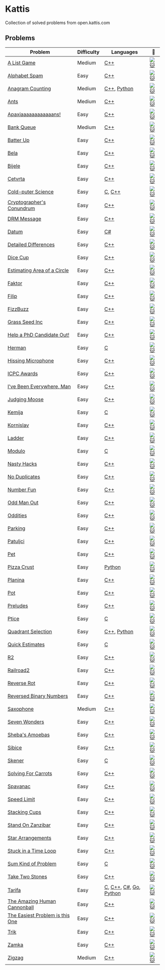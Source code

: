 # Kattis
Collection of solved problems from open.kattis.com

## Problems
| Problem | Difficulty | Languages | :link: |
| - | - | - | - |
| [A List Game](https://github.com/AlexDerr/Kattis/tree/master/Medium/AListGame) | Medium | [C++](https://github.com/AlexDerr/Kattis/blob/master/Medium/AListGame/AListGame.cpp) | [![:cat:](https://open.kattis.com/favicon)](https://open.kattis.com/problems/listgame) |
| [Alphabet Spam](https://github.com/AlexDerr/Kattis/tree/master/Easy/Alphabet%20Spam) | Easy | [C++](https://github.com/AlexDerr/Kattis/blob/master/Easy/Alphabet%20Spam/AlphabetSpam.cpp) | [![:cat:](https://open.kattis.com/favicon)](https://open.kattis.com/problems/alphabetspam) |
| [Anagram Counting](https://github.com/AlexDerr/Kattis/tree/master/Medium/AnagramCounting) | Medium| [C++](https://github.com/AlexDerr/Kattis/blob/master/Medium/AnagramCounting/AnagramCounting.cpp), [Python](https://github.com/AlexDerr/Kattis/blob/master/Medium/AnagramCounting/AnagramCounting.py) | [![:cat:](https://open.kattis.com/favicon)](https://open.kattis.com/problems/anagramcounting) |
| [Ants](https://github.com/AlexDerr/Kattis/tree/master/Medium/Ants) | Medium | [C++](https://github.com/AlexDerr/Kattis/blob/master/Medium/Ants/Ants.cpp) | [![:cat:](https://open.kattis.com/favicon)](https://open.kattis.com/problems/ants) |
| [Apaxiaaaaaaaaaaaans!](https://github.com/AlexDerr/Kattis/tree/master/Easy/Apaxiaaaaaaaaaaaans) | Easy | [C++](https://github.com/AlexDerr/Kattis/blob/master/Easy/Apaxiaaaaaaaaaaaans/Apaxiaaaaaaaaaaaans.cpp) | [![:cat:](https://open.kattis.com/favicon)](https://open.kattis.com/problems/apaxiaaans) |
| [Bank Queue](https://github.com/AlexDerr/Kattis/tree/master/Medium/Bank%20Queue) | Medium | [C++](https://github.com/AlexDerr/Kattis/blob/master/Medium/Bank%20Queue/BankQueue.cpp) | [![:cat:](https://open.kattis.com/favicon)](https://open.kattis.com/problems/bank) |
| [Batter Up](https://github.com/AlexDerr/Kattis/tree/master/Easy/Batter%20Up) | Easy | [C++](https://github.com/AlexDerr/Kattis/blob/master/Easy/Batter%20Up/BatterUp.cpp) | [![:cat:](https://open.kattis.com/favicon)](https://open.kattis.com/problems/batterup) |
| [Bela](https://github.com/AlexDerr/Kattis/tree/master/Easy/Bela) | Easy | [C++](https://github.com/AlexDerr/Kattis/blob/master/Easy/Bela/Bela.cpp) | [![:cat:](https://open.kattis.com/favicon)](https://open.kattis.com/problems/bela) |
| [Bijele](https://github.com/AlexDerr/Kattis/tree/master/Easy/Bijele) | Easy | [C++](https://github.com/AlexDerr/Kattis/blob/master/Easy/Bijele/Bijele.cpp) |  [![:cat:](https://open.kattis.com/favicon)](https://open.kattis.com/problems/bijele) |
| [Cetvrta](https://github.com/AlexDerr/Kattis/tree/master/Easy/Cetvrta) | Easy | [C++](https://github.com/AlexDerr/Kattis/blob/master/Easy/Cetvrta/Cetvrta.cpp) |  [![:cat:](https://open.kattis.com/favicon)](https://open.kattis.com/problems/cetvrta) |
| [Cold-puter Science](https://github.com/AlexDerr/Kattis/tree/master/Easy/Cold-Puter%20Science) | Easy | [C](https://github.com/AlexDerr/Kattis/blob/master/Easy/Cold-Puter%20Science/Cold-PuterScience.c), [C++](https://github.com/AlexDerr/Kattis/blob/master/Easy/Cold-Puter%20Science/Cold-Puter%20Science.cpp) |  [![:cat:](https://open.kattis.com/favicon)](https://open.kattis.com/problems/cold) |
| [Cryptographer's Conundrum](https://github.com/AlexDerr/Kattis/tree/master/Easy/Cryptographers%20Conundrum) | Easy | [C++](https://github.com/AlexDerr/Kattis/blob/master/Easy/Cryptographers%20Conundrum/CryptographersConundrum.cpp) | [![:cat:](https://open.kattis.com/favicon)](https://open.kattis.com/problems/conundrum) |
| [DRM Message](https://github.com/AlexDerr/Kattis/tree/master/Easy/DRM%20Messages) | Easy | [C++](https://github.com/AlexDerr/Kattis/blob/master/Easy/DRM%20Messages/DRMMessages.cpp) |  [![:cat:](https://open.kattis.com/favicon)](https://open.kattis.com/problems/drmmessages) |
| [Datum](https://github.com/AlexDerr/Kattis/tree/master/Easy/Datum) | Easy | [C#](https://github.com/AlexDerr/Kattis/blob/master/Easy/Datum/Datum.cs) | [![:cat:](https://open.kattis.com/favicon)](https://open.kattis.com/problems/datum) |
| [Detailed Differences](https://github.com/AlexDerr/Kattis/tree/master/Easy/Detailed%20Differences) | Easy | [C++](https://github.com/AlexDerr/Kattis/blob/master/Easy/Detailed%20Differences/DetailedDifferences.cpp) | [![:cat:](https://open.kattis.com/favicon)](https://open.kattis.com/problems/detaileddifferences) |
| [Dice Cup](https://github.com/AlexDerr/Kattis/tree/master/Easy/Dice%20Cup) | Easy | [C++](https://github.com/AlexDerr/Kattis/blob/master/Easy/Dice%20Cup/DiceCup.cpp) |  [![:cat:](https://open.kattis.com/favicon)](https://open.kattis.com/problems/dicecup) |
| [Estimating Area of a Circle](https://github.com/AlexDerr/Kattis/tree/master/Easy/EstimatingTheAreaOfACircle) | Easy | [C++](https://github.com/AlexDerr/Kattis/blob/master/Easy/EstimatingTheAreaOfACircle/EstimatingTheAreaOfACircle.cpp) |  [![:cat:](https://open.kattis.com/favicon)](https://open.kattis.com/problems/estimatingtheareaofacircle) |
| [Faktor](https://github.com/AlexDerr/Kattis/tree/master/Easy/Faktor) | Easy | [C++](https://github.com/AlexDerr/Kattis/blob/master/Easy/Faktor/Faktor.cpp) |  [![:cat:](https://open.kattis.com/favicon)](https://open.kattis.com/problems/faktor) |
| [Filip](https://github.com/AlexDerr/Kattis/tree/master/Easy/Filip) | Easy | [C++](https://github.com/AlexDerr/Kattis/blob/master/Easy/Filip/Filip.cpp) |  [![:cat:](https://open.kattis.com/favicon)](https://open.kattis.com/problems/filip) |
| [FizzBuzz](https://github.com/AlexDerr/Kattis/tree/master/Easy/FizzBuzz) | Easy | [C++](https://github.com/AlexDerr/Kattis/blob/master/Easy/FizzBuzz/FizzBuzz.cpp) |   [![:cat:](https://open.kattis.com/favicon)](https://open.kattis.com/problems/fizzbuzz) |
| [Grass Seed Inc](https://github.com/AlexDerr/Kattis/tree/master/Easy/Grass%20Seed%20Inc) | Easy | [C++](https://github.com/AlexDerr/Kattis/blob/master/Easy/Grass%20Seed%20Inc/GrassSeed.cpp) | [![:cat:](https://open.kattis.com/favicon)](https://open.kattis.com/problems/grassseed) |
| [Help a PhD Candidate Out!](https://github.com/AlexDerr/Kattis/tree/master/Easy/Help%20a%20PhD%20Candidate%20Out) | Easy | [C++](https://github.com/AlexDerr/Kattis/blob/master/Easy/Help%20a%20PhD%20Candidate%20Out/HelpAPhdCandidateOut.cpp) | [![:cat:](https://open.kattis.com/favicon)](https://open.kattis.com/problems/helpaphd) |
| [Herman](https://github.com/AlexDerr/Kattis/tree/master/Easy/Herman) | Easy | [C](https://github.com/AlexDerr/Kattis/blob/master/Easy/Herman/Herman.c) |   [![:cat:](https://open.kattis.com/favicon)](https://open.kattis.com/problems/herman) |
| [Hissing Microphone](https://github.com/AlexDerr/Kattis/tree/master/Easy/Hissing%20Microphone) | Easy | [C++](https://github.com/AlexDerr/Kattis/blob/master/Easy/Hissing%20Microphone/HissingMicrophone.cpp) |   [![:cat:](https://open.kattis.com/favicon)](https://open.kattis.com/problems/hissingmicrophone) |
| [ICPC Awards](https://github.com/AlexDerr/Kattis/tree/master/Easy/ICPC%20Awards) | Easy | [C++](https://github.com/AlexDerr/Kattis/blob/master/Easy/ICPC%20Awards/ICPCAwards.cpp) | [![:cat:](https://open.kattis.com/favicon)](https://open.kattis.com/problems/icpcawards) |
| [I've Been Everywhere, Man](https://github.com/AlexDerr/Kattis/tree/master/Easy/Ive%20Been%20Everywhere%20Man) | Easy | [C++](https://github.com/AlexDerr/Kattis/blob/master/Easy/Ive%20Been%20Everywhere%20Man/IveBeenEverywhereMan.cpp) | [![:cat:](https://open.kattis.com/favicon)](https://open.kattis.com/problems/everywhere) |
| [Judging Moose](https://github.com/AlexDerr/Kattis/tree/master/Easy/Judging%20Moose) | Easy | [C++](https://github.com/AlexDerr/Kattis/blob/master/Easy/Judging%20Moose/JudgingMoose.cpp) | [![:cat:](https://open.kattis.com/favicon)](https://open.kattis.com/problems/judgingmoose) |
| [Kemija](https://github.com/AlexDerr/Kattis/tree/master/Easy/Kemija) | Easy | [C](https://github.com/AlexDerr/Kattis/blob/master/Easy/Kemija/Kemija.c)  | [![:cat:](https://open.kattis.com/favicon)](https://open.kattis.com/problems/kemija08) |
| [Kornislav](https://github.com/AlexDerr/Kattis/tree/master/Easy/Kornislav) | Easy | [C++](https://github.com/AlexDerr/Kattis/blob/master/Easy/Kornislav/Kornislav.cpp) | [![:cat:](https://open.kattis.com/favicon)](https://open.kattis.com/problems/kornislav) |
| [Ladder](https://github.com/AlexDerr/Kattis/tree/master/Easy/Ladder) | Easy | [C++](https://github.com/AlexDerr/Kattis/blob/master/Easy/Ladder/Ladder.cpp) | [![:cat:](https://open.kattis.com/favicon)](https://open.kattis.com/problems/ladder) |
| [Modulo](https://github.com/AlexDerr/Kattis/tree/master/Easy/Modulo) | Easy | [C](https://github.com/AlexDerr/Kattis/blob/master/Easy/Modulo/Modulo.c) | [![:cat:](https://open.kattis.com/favicon)](https://open.kattis.com/problems/modulo) |
| [Nasty Hacks](https://github.com/AlexDerr/Kattis/tree/master/Easy/Nasty%20Hacks) | Easy | [C++](https://github.com/AlexDerr/Kattis/blob/master/Easy/Nasty%20Hacks/NastyHacks.cpp) | [![:cat:](https://open.kattis.com/favicon)](https://open.kattis.com/problems/nastyhacks) |
| [No Duplicates](https://github.com/AlexDerr/Kattis/tree/master/Easy/No%20Duplicates) | Easy | [C++](https://github.com/AlexDerr/Kattis/blob/master/Easy/No%20Duplicates/NoDuplicates.cpp) | [![:cat:](https://open.kattis.com/favicon)](https://open.kattis.com/problems/noodup) |
| [Number Fun](https://github.com/AlexDerr/Kattis/tree/master/Easy/Number%20Fun) | Easy | [C++](https://github.com/AlexDerr/Kattis/blob/master/Easy/Number%20Fun/NumberFun.cpp) | [![:cat:](https://open.kattis.com/favicon)](https://open.kattis.com/problems/numberfun) |
| [Odd Man Out](https://github.com/AlexDerr/Kattis/tree/master/Easy/Odd%20Man%20Out) | Easy | [C++](https://github.com/AlexDerr/Kattis/blob/master/Easy/Odd%20Man%20Out/OddManOut.cpp) | [![:cat:](https://open.kattis.com/favicon)](https://open.kattis.com/problems/oddmanout) |
| [Oddities](https://github.com/AlexDerr/Kattis/tree/master/Easy/Oddities) | Easy | [C++](https://github.com/AlexDerr/Kattis/blob/master/Easy/Oddities/Oddities.cpp) | [![:cat:](https://open.kattis.com/favicon)](https://open.kattis.com/problems/oddities) |
| [Parking](https://github.com/AlexDerr/Kattis/tree/master/Easy/Parking) | Easy | [C++](https://github.com/AlexDerr/Kattis/blob/master/Easy/Parking/Parking.cpp) | [![:cat:](https://open.kattis.com/favicon)](https://open.kattis.com/problems/parking2) |
| [Patuljci](https://github.com/AlexDerr/Kattis/tree/master/Easy/Patuljci) | Easy | [C++](https://github.com/AlexDerr/Kattis/blob/master/Easy/Patuljci/Patuljci.cpp) | [![:cat:](https://open.kattis.com/favicon)](https://open.kattis.com/problems/patuljci) |
| [Pet](https://github.com/AlexDerr/Kattis/tree/master/Easy/Pet) | Easy | [C++](https://github.com/AlexDerr/Kattis/blob/master/Easy/Pet/Pet.cpp) | [![:cat:](https://open.kattis.com/favicon)](https://open.kattis.com/problems/pet) |
| [Pizza Crust](https://github.com/AlexDerr/Kattis/tree/master/Easy/Pizza%20Crust) | Easy | [Python](https://github.com/AlexDerr/Kattis/blob/master/Easy/Pizza%20Crust/PizzaCrust.py) | [![:cat:](https://open.kattis.com/favicon)](https://open.kattis.com/problems/pizza2) |
| [Planina](https://github.com/AlexDerr/Kattis/tree/master/Easy/Planina) | Easy | [C++](https://github.com/AlexDerr/Kattis/blob/master/Easy/Planina/Planina.cpp) | [![:cat:](https://open.kattis.com/favicon)](https://open.kattis.com/problems/planina) |
| [Pot](https://github.com/AlexDerr/Kattis/tree/master/Easy/Pot) | Easy | [C++](https://github.com/AlexDerr/Kattis/blob/master/Easy/Pot/Pot.cpp) | [![:cat:](https://open.kattis.com/favicon)](https://open.kattis.com/problems/pot) |
| [Preludes](https://github.com/AlexDerr/Kattis/tree/master/Easy/Preludes) | Easy | [C++](https://github.com/AlexDerr/Kattis/blob/master/Easy/Preludes/Preludes.cpp) | [![:cat:](https://open.kattis.com/favicon)](https://open.kattis.com/problems/chopin) |
| [Ptice](https://github.com/AlexDerr/Kattis/tree/master/Easy/Ptice) | Easy | [C](https://github.com/AlexDerr/Kattis/blob/master/Easy/Ptice/Ptice.c) | [![:cat:](https://open.kattis.com/favicon)](https://open.kattis.com/problems/ptice) |
| [Quadrant Selection](https://github.com/AlexDerr/Kattis/tree/master/Easy/Quadrant%20Selection) | Easy | [C++](https://github.com/AlexDerr/Kattis/blob/master/Easy/Quadrant%20Selection/QuadrantSelection.cpp), [Python](https://github.com/AlexDerr/Kattis/blob/master/Easy/Quadrant%20Selection/QuadrantSelection.py) | [![:cat:](https://open.kattis.com/favicon)](https://open.kattis.com/problems/quadrant) |
| [Quick Estimates](https://github.com/AlexDerr/Kattis/tree/master/Easy/Quick%20Estimates) | Easy | [C](https://github.com/AlexDerr/Kattis/blob/master/Easy/Quick%20Estimates/QuickEstimates.c) | [![:cat:](https://open.kattis.com/favicon)](https://open.kattis.com/problems/quickestimate) |
| [R2](https://github.com/AlexDerr/Kattis/tree/master/Easy/R2) | Easy | [C++](https://github.com/AlexDerr/Kattis/blob/master/Easy/R2/R2.cpp) | [![:cat:](https://open.kattis.com/favicon)](https://open.kattis.com/problems/r2) |
| [Railroad2](https://github.com/AlexDerr/Kattis/tree/master/Easy/Railroad2) | Easy | [C++](https://github.com/AlexDerr/Kattis/blob/master/Easy/Railroad2/Railroad2.cpp) | [![:cat:](https://open.kattis.com/favicon)](https://open.kattis.com/problems/railroad2) |
| [Reverse Rot](https://github.com/AlexDerr/Kattis/tree/master/Easy/Reverse%20Rot) | Easy | [C++](https://github.com/AlexDerr/Kattis/blob/master/Easy/Reverse%20Rot/ReverseRot.cpp) | [![:cat:](https://open.kattis.com/favicon)](https://open.kattis.com/problems/reverserot) |
| [Reversed Binary Numbers](https://github.com/AlexDerr/Kattis/tree/master/Easy/Reversed%20Binary%20Numbers) | Easy | [C++](https://github.com/AlexDerr/Kattis/blob/master/Easy/Reversed%20Binary%20Numbers/ReversedBinaryNumbers.cpp) | [![:cat:](https://open.kattis.com/favicon)](https://open.kattis.com/problems/reversebinary) |
| [Saxophone](https://github.com/AlexDerr/Kattis/tree/master/Medium/Saxophone) | Medium | [C++](https://github.com/AlexDerr/Kattis/blob/master/Medium/Saxophone/Saxophone.cpp) |  [![:cat:](https://open.kattis.com/favicon)](https://open.kattis.com/problems/saxophone) |
| [Seven Wonders](https://github.com/AlexDerr/Kattis/tree/master/Easy/Seven%20Wonders) | Easy | [C++](https://github.com/AlexDerr/Kattis/blob/master/Easy/Seven%20Wonders/SevenWonders.cpp) | [![:cat:](https://open.kattis.com/favicon)](https://open.kattis.com/problems/sevenwonders) |
| [Sheba's Amoebas](https://github.com/AlexDerr/Kattis/tree/master/Easy/Shebas%20Amoebas) | Easy | [C++](https://github.com/AlexDerr/Kattis/blob/master/Easy/Shebas%20Amoebas/ShebasAmoebas.cpp) | [![:cat:](https://open.kattis.com/favicon)](https://open.kattis.com/problems/amoebas) |
| [Sibice](https://github.com/AlexDerr/Kattis/tree/master/Easy/Sibice) | Easy | [C++](https://github.com/AlexDerr/Kattis/blob/master/Easy/Sibice/Sibice.cpp) | [![:cat:](https://open.kattis.com/favicon)](https://open.kattis.com/problems/sibice) |
| [Skener](https://github.com/AlexDerr/Kattis/tree/master/Easy/Skener) | Easy | [C](https://github.com/AlexDerr/Kattis/blob/master/Easy/Skener/Skener.c) | [![:cat:](https://open.kattis.com/favicon)](https://open.kattis.com/problems/skener) |
| [Solving For Carrots](https://github.com/AlexDerr/Kattis/tree/master/Easy/Solving%20For%20Carrots) | Easy | [C++](https://github.com/AlexDerr/Kattis/blob/master/Easy/Solving%20For%20Carrots/SolvingForCarrots.cpp) | [![:cat:](https://open.kattis.com/favicon)](https://open.kattis.com/problems/carrots) |
| [Spavanac](https://github.com/AlexDerr/Kattis/tree/master/Easy/Spavanac) | Easy | [C++](https://github.com/AlexDerr/Kattis/blob/master/Easy/Spavanac/Spavanac.cpp) | [![:cat:](https://open.kattis.com/favicon)](https://open.kattis.com/problems/spavanac) |
| [Speed Limit](https://github.com/AlexDerr/Kattis/tree/master/Easy/Speed%20Limit) | Easy | [C++](https://github.com/AlexDerr/Kattis/blob/master/Easy/Speed%20Limit/SpeedLimit.cpp) | [![:cat:](https://open.kattis.com/favicon)](https://open.kattis.com/problems/speedlimit) |
| [Stacking Cups](https://github.com/AlexDerr/Kattis/tree/master/Easy/Stacking%20Cups) | Easy | [C++](https://github.com/AlexDerr/Kattis/blob/master/Easy/Stacking%20Cups/StackingCups.cpp) | [![:cat:](https://open.kattis.com/favicon)](https://open.kattis.com/problems/cups) |
| [Stand On Zanzibar](https://github.com/AlexDerr/Kattis/tree/master/Easy/Stand%20on%20Zanzibar) | Easy | [C++](https://github.com/AlexDerr/Kattis/blob/master/Easy/Stand%20on%20Zanzibar/StandOnZanzibar.cpp) | [![:cat:](https://open.kattis.com/favicon)](https://open.kattis.com/problems/zanzibar) |
| [Star Arrangements](https://github.com/AlexDerr/Kattis/tree/master/Easy/Star%20Arrangements) | Easy | [C++](https://github.com/AlexDerr/Kattis/blob/master/Easy/StarArrangements/StarArrangements.cpp) | [![:cat:](https://open.kattis.com/favicon)](https://open.kattis.com/problems/stararrangements) |
| [Stuck in a Time Loop](https://github.com/AlexDerr/Kattis/tree/master/Easy/Stuck%20In%20A%20Time%20Loop) | Easy | [C++](https://github.com/AlexDerr/Kattis/blob/master/Easy/Stuck%20In%20A%20Time%20Loop/StuckInATimeLoop.cpp) | [![:cat:](https://open.kattis.com/favicon)](https://open.kattis.com/problems/timeloop) |
| [Sum Kind of Problem](https://github.com/AlexDerr/Kattis/tree/master/Easy/Sum%20Kind%20of%20Problem) | Easy | [C](https://github.com/AlexDerr/Kattis/blob/master/Easy/Sum%20Kind%20of%20Problem/SumKindOfProblem.c) | [![:cat:](https://open.kattis.com/favicon)](https://open.kattis.com/problems/sumkindofproblem) |
| [Take Two Stones](https://github.com/AlexDerr/Kattis/tree/master/Easy/Take%20Two%20Stones) | Easy | [C++](https://github.com/AlexDerr/Kattis/blob/master/Easy/Take%20Two%20Stones/TakeTwoStones.cpp) | [![:cat:](https://open.kattis.com/favicon)](https://open.kattis.com/problems/twostones) |
| [Tarifa](https://github.com/AlexDerr/Kattis/tree/master/Easy/Tarifa) | Easy | [C](https://github.com/AlexDerr/Kattis/blob/master/Easy/Tarifa/Tarifa.c), [C++](https://github.com/AlexDerr/Kattis/blob/master/Easy/Tarifa/Tarifa.cpp), [C#](https://github.com/AlexDerr/Kattis/blob/master/Easy/Tarifa/Tarifa.cs), [Go](https://github.com/AlexDerr/Kattis/blob/master/Easy/Tarifa/Tarifa.go), [Python](https://github.com/AlexDerr/Kattis/blob/master/Easy/Tarifa/Tarifa.py) | [![:cat:](https://open.kattis.com/favicon)](https://open.kattis.com/problems/tarifa) |
| [The Amazing Human Cannonball](https://github.com/AlexDerr/Kattis/tree/master/Easy/The%20Amazing%20Human%20Cannonball) | Easy | [C++](https://github.com/AlexDerr/Kattis/blob/master/Easy/The%20Amazing%20Human%20Cannonball/TheAmazingHumanCannonball.cpp) | [![:cat:](https://open.kattis.com/favicon)](https://open.kattis.com/problems/humancannonball2) |
| [The Easiest Problem is this One](https://github.com/AlexDerr/Kattis/tree/master/Easy/The%20Easiest%20Problem%20Is%20This%20One) | Easy | [C++](https://github.com/AlexDerr/Kattis/blob/master/Easy/The%20Easiest%20Problem%20Is%20This%20One/TheEasiestProblemIsThisOne.cpp) | [![:cat:](https://open.kattis.com/favicon)](https://open.kattis.com/problems/easiest) |
| [Trik](https://github.com/AlexDerr/Kattis/tree/master/Easy/Trik) | Easy | [C++](https://github.com/AlexDerr/Kattis/blob/master/Easy/Trik/Trik.cpp) | [![:cat:](https://open.kattis.com/favicon)](https://open.kattis.com/problems/trik) |
| [Zamka](https://github.com/AlexDerr/Kattis/tree/master/Easy/Zamka) | Easy | [C++](https://github.com/AlexDerr/Kattis/blob/master/Easy/Zamka/Zamka.cpp) | [![:cat:](https://open.kattis.com/favicon)](https://open.kattis.com/problems/zamka) |
| [Zigzag](https://github.com/AlexDerr/Kattis/tree/master/Medium/Zigzag) | Medium | [C++](https://github.com/AlexDerr/Kattis/blob/master/Medium/Zigzag/Zigzag.cpp) | [![:cat:](https://open.kattis.com/favicon)](https://open.kattis.com/problems/zigzag2) |
